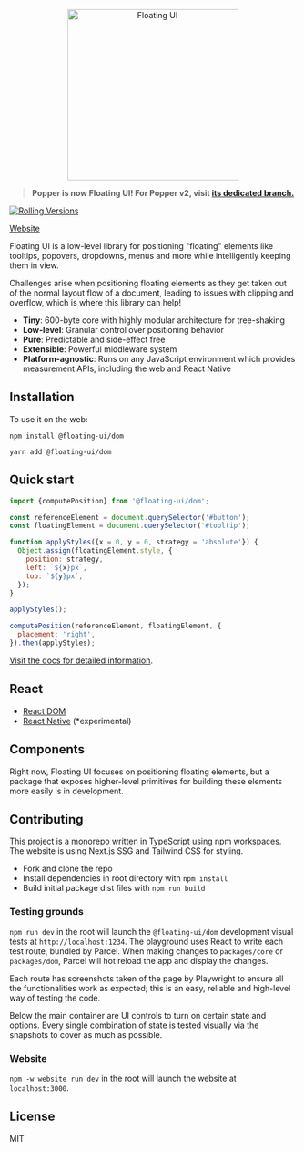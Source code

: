 <p align="center">
  <img height="300" src="https://github.com/atomiks/floating-ui/blob/main/website/assets/logo.png" alt="Floating UI">
<p>
  
> **Popper is now Floating UI! For Popper v2, visit [its dedicated branch.](https://github.com/floating-ui/popper-core/tree/v2.x)**

[![Rolling Versions](https://img.shields.io/badge/Rolling%20Versions-Enabled-brightgreen)](https://rollingversions.com/floating-ui/floating-ui)

[Website](https://floating-ui.com)

Floating UI is a low-level library for positioning "floating" elements like
tooltips, popovers, dropdowns, menus and more while intelligently keeping them
in view.

Challenges arise when positioning floating elements as they get taken out of the
normal layout flow of a document, leading to issues with clipping and overflow,
which is where this library can help!

- **Tiny**: 600-byte core with highly modular architecture for tree-shaking
- **Low-level**: Granular control over positioning behavior
- **Pure**: Predictable and side-effect free
- **Extensible**: Powerful middleware system
- **Platform-agnostic**: Runs on any JavaScript environment which provides
  measurement APIs, including the web and React Native

## Installation

To use it on the web:

```shell
npm install @floating-ui/dom
```

```shell
yarn add @floating-ui/dom
```

## Quick start

```js
import {computePosition} from '@floating-ui/dom';

const referenceElement = document.querySelector('#button');
const floatingElement = document.querySelector('#tooltip');

function applyStyles({x = 0, y = 0, strategy = 'absolute'}) {
  Object.assign(floatingElement.style, {
    position: strategy,
    left: `${x}px`,
    top: `${y}px`,
  });
}

applyStyles();

computePosition(referenceElement, floatingElement, {
  placement: 'right',
}).then(applyStyles);
```

[Visit the docs for detailed information](https://floating-ui.com/docs/computePosition).

## React

- [React DOM](https://floating-ui.com/docs/react-dom)
- [React Native](https://floating-ui.com/docs/react-native) (\*experimental)

## Components

Right now, Floating UI focuses on positioning floating elements, but a package
that exposes higher-level primitives for building these elements more easily is
in development.

## Contributing

This project is a monorepo written in TypeScript using npm workspaces. The
website is using Next.js SSG and Tailwind CSS for styling.

- Fork and clone the repo
- Install dependencies in root directory with `npm install`
- Build initial package dist files with `npm run build`

### Testing grounds

`npm run dev` in the root will launch the `@floating-ui/dom` development visual
tests at `http://localhost:1234`. The playground uses React to write each test
route, bundled by Parcel. When making changes to `packages/core` or
`packages/dom`, Parcel will hot reload the app and display the changes.

Each route has screenshots taken of the page by Playwright to ensure all the
functionalities work as expected; this is an easy, reliable and high-level way
of testing the code.

Below the main container are UI controls to turn on certain state and options.
Every single combination of state is tested visually via the snapshots to cover
as much as possible.

### Website

`npm -w website run dev` in the root will launch the website at
`localhost:3000`.

## License

MIT
